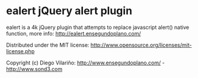 ealert jQuery alert plugin
==========================

ealert is a 4k jQuery plugin that attempts to replace javascript alert() native function, more info: http://ealert.ensegundoplano.com/

Distributed under the MIT license: http://www.opensource.org/licenses/mit-license.php

Copyright (c) Diego Vilariño: http://www.ensegundoplano.com/ - http://www.sond3.com
